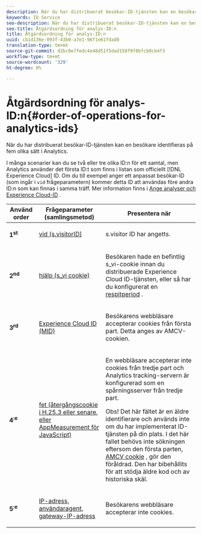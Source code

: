 ```yaml
---
description: När du har distribuerat besökar-ID-tjänsten kan en besökare identifieras på fem olika sätt i Analytics.
keywords: ID Service
seo-description: När du har distribuerat besökar-ID-tjänsten kan en besökare identifieras på fem olika sätt i Analytics.
seo-title: Åtgärdsordning för analys-ID:n
title: Åtgärdsordning för analys-ID:n
uuid: cb1d136e-093f-43b0-a7e1-96f1e61fdad0
translation-type: tm+mt
source-git-commit: d2bc0e7fedc4e48d51f5dad158f9f8bfcb0cb4f3
workflow-type: tm+mt
source-wordcount: '329'
ht-degree: 0%

---
```



# Åtgärdsordning för analys-ID:n{#order-of-operations-for-analytics-ids}

När du har distribuerat besökar-ID-tjänsten kan en besökare identifieras på fem olika sätt i Analytics.

I många scenarier kan du se två eller tre olika ID:n för ett samtal, men Analytics använder det första ID:t som finns i listan som officiellt [!DNL Experience Cloud] ID. Om du till exempel anger ett anpassat besökar-ID (som ingår i `vid` frågeparametern) kommer detta ID att användas före andra ID:n som kan finnas i samma träff. Mer information finns i [Ange analyser och Experience Cloud-ID](../../reference/analytics-reference/analytics-ids.md#concept-f381dd18ee184c6c8e48286937a161d6) .

<table id="table_D267D36451F643D1BB68AF6FEAA6AD1A"> 
 <thead> 
  <tr> 
   <th colname="col1" class="entry"> Använd order </th> 
   <th colname="col2" class="entry"> Frågeparameter (samlingsmetod) </th> 
   <th colname="col3" class="entry"> Presentera när </th> 
  </tr> 
 </thead>
 <tbody> 
  <tr> 
   <td colname="col1"> <p> <b>1<sup>st</sup></b> </p> </td> 
   <td colname="col2"> <p> <a href="https://docs.adobe.com/content/help/en/analytics/implementation/vars/config-vars/visitorid.html" format="http" scope="external"> vid (s.visitorID)</a> </p> </td> 
   <td colname="col3"> <p>s.visitor <span class="codeph"> ID</span> har angetts. </p> </td> 
  </tr> 
  <tr> 
   <td colname="col1"> <p> <b>2<sup>nd</sup></b> </p> </td> 
   <td colname="col2"> <p> <a href="https://docs.adobe.com/content/help/en/core-services/interface/ec-cookies/cookies-analytics.html" format="http" scope="external"> hjälp (s_vi cookie)</a> </p> </td> 
   <td colname="col3"> <p>Besökaren hade en befintlig s_vi-cookie innan du distribuerade <span class="keyword"> Experience Cloud</span> ID-tjänsten, eller så har du konfigurerat en <a href="../../reference/analytics-reference/grace-period.md" format="dita" scope="local"> respitperiod</a> . </p> </td> 
  </tr> 
  <tr> 
   <td colname="col1"> <p> <b>3<sup>rd</sup></b> </p> </td> 
   <td colname="col2"> <p> <a href="../../introduction/cookies.md#section-7ff7d96d6e4141b08a84a75a63d7814c" format="dita" scope="local"> Experience Cloud ID (MID) </a> </p> </td> 
   <td colname="col3"> <p>Besökarens webbläsare accepterar cookies från första part. Detta anges av AMCV-cookien. </p> </td> 
  </tr> 
  <tr> 
   <td colname="col1"> <p> <b>4<sup>:e</sup></b> </p> </td> 
   <td colname="col2"> <p> <a href="https://docs.adobe.com/content/help/en/id-service/using/reference/analytics-reference/analytics-ids.html" format="http" scope="external"> fet (återgångscookie i H.25.3 eller senare, eller AppMeasurement för JavaScript)</a> </p> </td> 
   <td colname="col3"> <p>En webbläsare accepterar inte cookies från tredje part och Analytics tracking-servern är konfigurerad som en spårningsserver från tredje part. </p> <p> <p>Obs! Det <span class="codeph"> här fältet</span> är en äldre identifierare och används inte om du har implementerat ID-tjänsten på din plats. I det här fallet behövs inte <span class="codeph"> sökningen</span> eftersom den första parten, <a href="../../introduction/cookies.md" format="dita" scope="local"> AMCV cookie</a> , gör den föråldrad. Den har bibehållits för att stödja äldre kod och av historiska skäl. </p> </p> </td> 
  </tr> 
  <tr> 
   <td colname="col1"> <p> <b>5<sup>:e</sup></b> </p> </td> 
   <td colname="col2"> <p> <a href="https://docs.adobe.com/content/help/en/analytics/technotes/visitor-identification.html" format="http" scope="external"> IP-adress, användaragent, gateway-IP-adress</a> </p> </td> 
   <td colname="col3"> <p>Besökarens webbläsare accepterar inte cookies. </p> </td> 
  </tr> 
 </tbody> 
</table>


